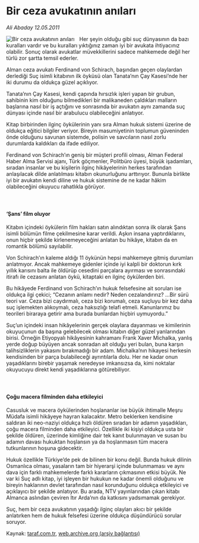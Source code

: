 # Bir ceza avukatının anıları

*Ali Abaday 12.05.2011*

<div class="yazi"><img align="left" alt="Bir ceza avukatının anıları" border="0" src="http://www.taraf.com.tr/fotoraflar/makaleler/bir-ceza-avukatinin-anilari_6783_orijinal.jpg" style="border-right-width:10px; border-color:#FFFFFF"/><p>Her şeyin olduğu gibi suç dünyasının da bazı kuralları vardır ve bu kuralları yıktığınız zaman iyi bir avukata ihtiyacınız olabilir. Sonuç olarak avukatlar müvekkillerini sadece mahkemede değil her türlü zor şartta temsil ederler.</p>
<p>Alman ceza avukatı Ferdinand von Schirach, başından geçen olaylardan derlediği Suç isimli kitabının ilk öyküsü olan Tanata’nın Çay Kasesi’nde her iki durumu da oldukça güzel açıklıyor.</p>
<p>Tanata’nın Çay Kasesi, kendi çapında hırsızlık işleri yapan bir grubun, sahibinin kim olduğunu bilmedikleri bir malikaneden çaldıkları malların başlarına nasıl bir iş açtığını ve sonrasında bir avukatın aynı zamanda suç dünyası içinde nasıl bir arabulucu olabileceğini anlatıyor.</p>
<p>Kitap birbirinden ilginç öykülerinin yanı sıra Alman hukuk sistemi üzerine de oldukça eğitici bilgiler veriyor. Bireyin masumiyetinin toplumun güveninden önde olduğunu savunan sistemde, polisin ve savcıların nasıl zorlu durumlarda kaldıkları da ifade ediliyor.</p>
<p>Ferdinand von Schirach’ın geniş bir müşteri profili olması, Alman Federal Haber Alma Servisi ajanı, Türk göçmenler, Politbüro üyesi, büyük işadamları, sıradan insanlar ve bu kişilerin ilginç hikâyelerinin herkes tarafından anlaşılacak dilde anlatılması kitabın okunurluğunu arttırıyor. Bununla birlikte iyi bir avukatın kendi diline ve hukuk sistemine de ne kadar hâkim olabileceğini okuyucu rahatlıkla görüyor.</p>
<h4> </h4>
<h4>‘Şans’ film oluyor</h4>
<p>Kitabın içindeki öykülerin film hakları satın alındıktan sonra ilk olarak Şans isimli bölümün filme çekilmesine karar verildi. Aşkın insana yaptırdıklarını, onun hiçbir şekilde kirlenemeyeceğini anlatan bu hikâye, kitabın da en romantik bölümü sayılabilir.</p>
<p>Von Schirach’ın kaleme aldığı 11 öykünün hepsi mahkemeye gitmiş durumları anlatmıyor. Ancak mahkemeye gidenler içinde iyi kalpli bir doktorun kırk yıllık karısını balta ile öldürüp cesedini parçalara ayırması ve sonrasındaki itirafı ile cezasını anlatan öykü, kitaptaki en ilginç öykülerden biri.</p>
<p>Bu hikâyede Ferdinand von Schirach’ın hukuk felsefesine ait soruları ise oldukça ilgi çekici; “Cezanın anlamı nedir? Neden cezalandırırız? ...Bir sürü teori var. Ceza bizi caydırmalı, ceza bizi korumalı, ceza suçluyu bir kez daha suç işlemekten alıkoymalı, ceza haksızlığı telafi etmeli. Kanunlarımız bu teorileri biraraya getirir ama burada bunlardan hiçbiri uymuyordu.”</p>
<p>Suç’un içindeki insan hikâyelerinin gerçek olaylara dayanması ve kimilerinin okuyucunun da başına gelebilecek olması kitabın diğer güzel yanlarından birisi. Örneğin Etiyopyalı hikâyesinin kahramanı Frank Xaver Michalka, yanlış yerde doğup büyüyen ancak sonradan ait olduğu yeri bulan, buna karşın talihsizliklerin yakasını bırakmadığı bir adam. Michalka’nın hikayesi herkesin kendisinden bir parça bulabileceği ayrıntılarla dolu. Her ne kadar onun yaşadıklarını birebir yaşamak neredeyse imkansızsa da, kimi noktalar okuyucuyu direkt kendi yaşadıklarına götürebiliyor.</p>
<h4> </h4>
<h4>Çoğu macera filminden daha etkileyici</h4>
<p>Casusluk ve macera öykülerinden hoşlananlar ise büyük ihtimalle Meşru Müdafa isimli hikâyeye hayran kalacaktır. Metro beklerken kendisine saldıran iki neo-naziyi oldukça hızlı öldüren sıradan bir adamın yaşadıkları, çoğu macera filminden daha etkileyici. Özellikle iki kişiyi oldukça usta bir şekilde öldüren, üzerinde kimliğine dair tek kanıt bulunmayan ve susan bu adamın davası hukuktan hoşlansın ya da hoşlanmasın tüm macera tutkunlarının hoşuna gidecektir.</p>
<p>Hukuk özellikle Türkiye’de pek de bilinen bir konu değil. Bunda hukuk dilinin Osmanlıca olması, yasaların tam bir hiyerarşi içinde bulunmaması ve aynı dava için farklı mahkemelerde farklı kararların çıkmasının etkisi büyük. Ne var ki Suç adlı kitap, iyi işleyen bir hukukun ne kadar önemli olduğunu ve bireyin haklarının devlet tarafından nasıl korunduğunu oldukça etkileyici ve açıklayıcı bir şekilde anlatıyor. Bu arada, NTV yayınlarından çıkan kitabı Almanca aslından çeviren Itır Arda’nın da katkısını yadsımamak gerekiyor.</p>
<p>Suç, hem bir ceza avukatının yaşadığı ilginç olayları akıcı bir şekilde anlatırken hem de hukuk felsefesi üzerine oldukça düşündürücü sorular soruyor.</p>
</div>

Kaynak: [taraf.com.tr](http://www.taraf.com.tr/ali-abaday/makale-bir-ceza-avukatinin-anilari.htm), [web.archive.org (arşiv bağlantısı)](http://web.archive.org/web/20130623062348/http://www.taraf.com.tr/ali-abaday/makale-bir-ceza-avukatinin-anilari.htm)
